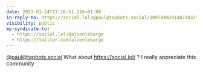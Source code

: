 ```yaml
---
date: 2023-01-24T17:16:51.216+01:00
in-reply-to: https://social.lol/@paul@tapbots.social/109744928148210329
visibility: public
mp-syndicate-to:
  - https://social.lol/@alienlebarge
  - https://twitter.com/alienlebarge
---
```

@paul@tapbots.social What about https://social.lol/ ?
I really appreciate this community
